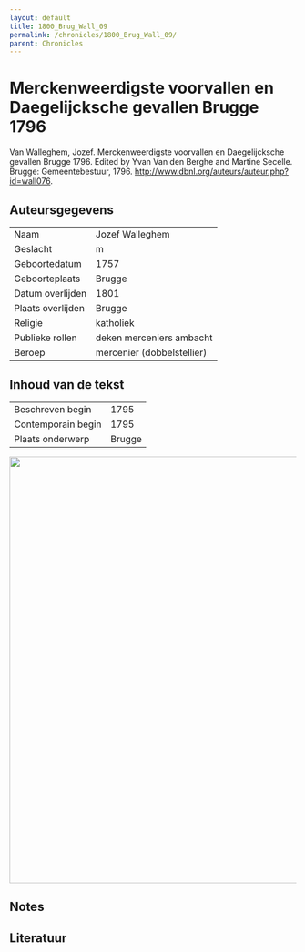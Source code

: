 ```yaml
---
layout: default
title: 1800_Brug_Wall_09
permalink: /chronicles/1800_Brug_Wall_09/
parent: Chronicles
--- 
```



# Merckenweerdigste voorvallen en Daegelijcksche gevallen Brugge 1796 

Van Walleghem, Jozef. Merckenweerdigste voorvallen en Daegelijcksche gevallen Brugge 1796. Edited by Yvan Van den Berghe and Martine Secelle. Brugge: Gemeentebestuur, 1796. http://www.dbnl.org/auteurs/auteur.php?id=wall076. 

## Auteursgegevens 

| | | 
| --------------- | --------------- | 
| Naam | Jozef Walleghem | 
| Geslacht | m | 
 | Geboortedatum | 1757 | 
| Geboorteplaats | Brugge | 
| Datum overlijden | 1801 | 
| Plaats overlijden | Brugge | 
| Religie | katholiek | 
| Publieke rollen | deken merceniers ambacht | 
| Beroep | mercenier (dobbelstellier) | 

## Inhoud van de tekst 

| | | 
| --------------- | --------------- | 
| Beschreven begin | 1795 | 
| Contemporain begin | 1795 | 
| Plaats onderwerp | Brugge | 

[<img src="..\..\barplots_chronicles\1800_Brug_Wall_09.jpg" width="750"/>](..\..\barplots_chronicles\1800_Brug_Wall_09.jpg) 

## Notes 

## Literatuur 

